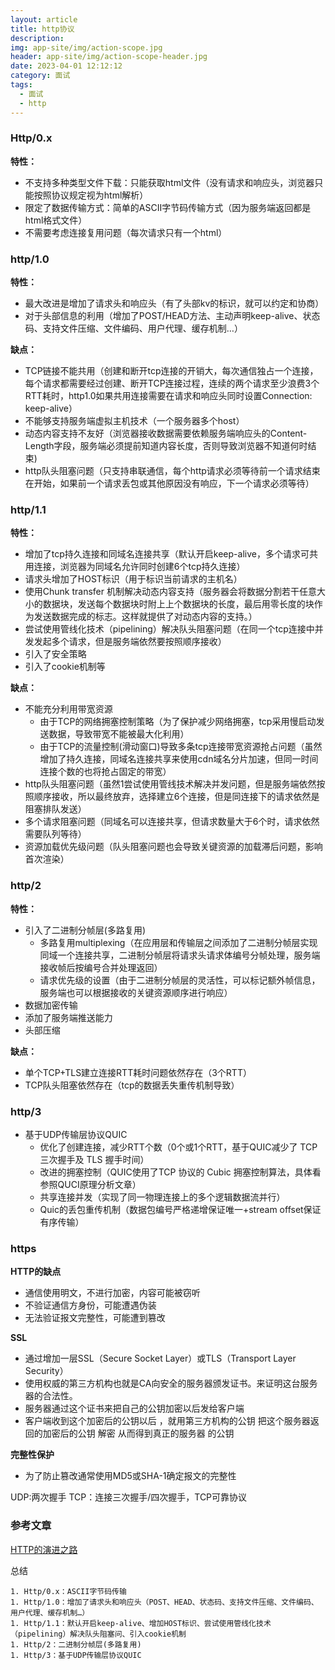 ```yaml
---
layout: article
title: http协议
description: 
img: app-site/img/action-scope.jpg
header: app-site/img/action-scope-header.jpg
date: 2023-04-01 12:12:12
category: 面试
tags:
  - 面试
  - http
---
```



### Http/0.x

**特性：**

- 不支持多种类型文件下载：只能获取html文件（没有请求和响应头，浏览器只能按照协议规定视为html解析）
- 限定了数据传输方式：简单的ASCII字节码传输方式（因为服务端返回都是html格式文件）
- 不需要考虑连接复用问题（每次请求只有一个html）


### http/1.0

**特性：**

- 最大改进是增加了请求头和响应头（有了头部kv的标识，就可以约定和协商）
- 对于头部信息的利用（增加了POST/HEAD方法、主动声明keep-alive、状态码、支持文件压缩、文件编码、用户代理、缓存机制…）

**缺点：**

- TCP链接不能共用（创建和断开tcp连接的开销大，每次通信独占一个连接，每个请求都需要经过创建、断开TCP连接过程，连续的两个请求至少浪费3个RTT耗时，http1.0如果共用连接需要在请求和响应头同时设置Connection: keep-alive）
- 不能够支持服务端虚拟主机技术（一个服务器多个host）
- 动态内容支持不友好（浏览器接收数据需要依赖服务端响应头的Content-Length字段，服务端必须提前知道内容长度，否则导致浏览器不知道何时结束)
- http队头阻塞问题（只支持串联通信，每个http请求必须等待前一个请求结束在开始，如果前一个请求丢包或其他原因没有响应，下一个请求必须等待）


### http/1.1

**特性：**

- 增加了tcp持久连接和同域名连接共享（默认开启keep-alive，多个请求可共用连接，浏览器为同域名允许同时创建6个tcp持久连接）
- 请求头增加了HOST标识（用于标识当前请求的主机名）
- 使用Chunk transfer 机制解决动态内容支持（服务器会将数据分割若干任意大小的数据块，发送每个数据块时附上上个数据块的长度，最后用零长度的块作为发送数据完成的标志。这样就提供了对动态内容的支持。）
- 尝试使用管线化技术（pipelining）解决队头阻塞问题（在同一个tcp连接中并发发起多个请求，但是服务端依然要按照顺序接收）
- 引入了安全策略
- 引入了cookie机制等

**缺点：**

- 不能充分利用带宽资源
	- 由于TCP的网络拥塞控制策略（为了保护减少网络拥塞，tcp采用慢启动发送数据，导致带宽不能被最大化利用）
	- 由于TCP的流量控制(滑动窗口)导致多条tcp连接带宽资源抢占问题（虽然增加了持久连接，同域名连接共享来使用cdn域名分片加速，但同一时间连接个数的也将抢占固定的带宽）
- http队头阻塞问题（虽然1尝试使用管线技术解决并发问题，但是服务端依然按照顺序接收，所以最终放弃，选择建立6个连接，但是同连接下的请求依然是阻塞排队发送）
- 多个请求阻塞问题（同域名可以连接共享，但请求数量大于6个时，请求依然需要队列等待）
- 资源加载优先级问题（队头阻塞问题也会导致关键资源的加载滞后问题，影响首次渲染）

### http/2

**特性：**

- 引入了二进制分帧层(多路复用)
	- 多路复用multiplexing（在应用层和传输层之间添加了二进制分帧层实现同域一个连接共享，二进制分帧层将请求头请求体编号分帧处理，服务端接收帧后按编号合并处理返回）
	- 请求优先级的设置（由于二进制分帧层的灵活性，可以标记额外帧信息，服务端也可以根据接收的关键资源顺序进行响应）
- 数据加密传输
- 添加了服务端推送能力
- 头部压缩

**缺点：**

- 单个TCP+TLS建立连接RTT耗时问题依然存在（3个RTT）
- TCP队头阻塞依然存在（tcp的数据丢失重传机制导致）

### http/3

- 基于UDP传输层协议QUIC
	- 优化了创建连接，减少RTT个数（0个或1个RTT，基于QUIC减少了 TCP 三次握手及 TLS 握手时间）
	- 改进的拥塞控制（QUIC使用了TCP 协议的 Cubic 拥塞控制算法，具体看参照QUCI原理分析文章）
	- 共享连接并发（实现了同一物理连接上的多个逻辑数据流并行）
	- Quic的丢包重传机制（数据包编号严格递增保证唯一+stream offset保证有序传输）



### https

**HTTP的缺点**

- 通信使用明文，不进行加密，内容可能被窃听
- 不验证通信方身份，可能遭遇伪装
- 无法验证报文完整性，可能遭到篡改

**SSL**

- 通过增加一层SSL（Secure Socket Layer）或TLS（Transport Layer Security）
- 使用权威的第三方机构也就是CA向安全的服务器颁发证书。来证明这台服务器的合法性。
- 服务器通过这个证书来把自己的公钥加密以后发给客户端
- 客户端收到这个加密后的公钥以后 ，就用第三方机构的公钥 把这个服务器返回的加密后的公钥 解密 从而得到真正的服务器 的公钥

**完整性保护**

- 为了防止篡改通常使用MD5或SHA-1确定报文的完整性


UDP:两次握手
TCP：连接三次握手/四次握手，TCP可靠协议

### 参考文章
[HTTP的演进之路](https://zhuanlan.zhihu.com/p/50879185)


总结

	1. Http/0.x：ASCII字节码传输
	1. Http/1.0：增加了请求头和响应头（POST、HEAD、状态码、支持文件压缩、文件编码、用户代理、缓存机制…）
	1. Http/1.1：默认开启keep-alive、增加HOST标识、尝试使用管线化技术（pipelining）解决队头阻塞问、引入cookie机制
	1. Http/2：二进制分帧层(多路复用)
	1. Http/3：基于UDP传输层协议QUIC